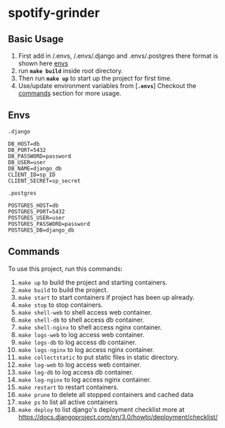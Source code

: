 # spotify-grinder

## Basic Usage
1. First add in /.envs, /.envs/.django and .envs/.postgres there format is shown here [envs](#envs)
2. run **`make build`** inside root directory.
3. Then run **`make up`** to start up the project for first time.
4. Use/update environment variables from [**`.envs`**]
Checkout the [commands](#commands) section for more usage.

## Envs
`.django`    

```
DB_HOST=db
DB_PORT=5432
DB_PASSWORD=password
DB_USER=user
DB_NAME=django_db
CLIENT_ID=sp_ID
CLIENT_SECRET=sp_secret
```

`.postgres`   

```
POSTGRES_HOST=db
POSTGRES_PORT=5432
POSTGRES_USER=user
POSTGRES_PASSWORD=password
POSTGRES_DB=django_db
```

## Commands
To use this project, run this commands:

1. `make up` to build the project and starting containers.
2. `make build` to build the project.
3. `make start` to start containers if project has been up already.
4. `make stop` to stop containers.
5. `make shell-web` to shell access web container.
6. `make shell-db` to shell access db container.
7. `make shell-nginx` to shell access nginx container.
8. `make logs-web` to log access web container.
9. `make logs-db` to log access db container.
10. `make logs-nginx` to log access nginx container.
11. `make collectstatic` to put static files in static directory.
12. `make log-web` to log access web container.
13. `make log-db` to log access db container.
14. `make log-nginx` to log access nginx container.
15. `make restart` to restart containers.
16. `make prune` to delete all stopped containers and cached data
17. `make ps` to list all active containers
18. `make deploy` to list django's deployment checklist more at https://docs.djangoproject.com/en/3.0/howto/deployment/checklist/
